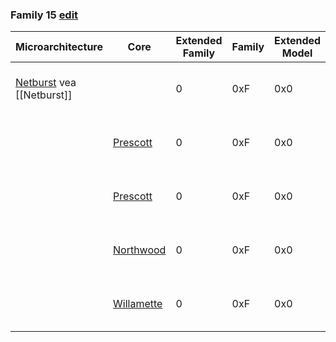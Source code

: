### Family 15 [edit](https://en.wikichip.org/w/index.php?title=intel/cpuid&action=edit&section=2 "Edit section: Family 15")

| Microarchitecture                                                                                                               | Core                                                                                                                                                | Extended Family | Family | Extended Model | Model |                                                                                                                                                  |
| ------------------------------------------------------------------------------------------------------------------------------- | --------------------------------------------------------------------------------------------------------------------------------------------------- | --------------- | ------ | -------------- | ----- | ------------------------------------------------------------------------------------------------------------------------------------------------ |
| [Netburst](https://en.wikichip.org/wiki/intel/microarchitectures/netburst "intel/microarchitectures/netburst") vea [[Netburst]] |                                                                                                                                                     | 0               | 0xF    | 0x0            | 0x6   | [Family 15 Model 6](https://en.wikichip.org/w/index.php?title=Family_15_Model_6&action=edit&redlink=1 "Family 15 Model 6 (page does not exist)") |
|                                                                                                                                 | [Prescott](https://en.wikichip.org/w/index.php?title=intel/cores/prescott&action=edit&redlink=1 "intel/cores/prescott (page does not exist)")       | 0               | 0xF    | 0x0            | 0x4   | [Family 15 Model 4](https://en.wikichip.org/w/index.php?title=Family_15_Model_4&action=edit&redlink=1 "Family 15 Model 4 (page does not exist)") |
|                                                                                                                                 | [Prescott](https://en.wikichip.org/w/index.php?title=intel/cores/prescott&action=edit&redlink=1 "intel/cores/prescott (page does not exist)")       | 0               | 0xF    | 0x0            | 0x3   | [Family 15 Model 3](https://en.wikichip.org/w/index.php?title=Family_15_Model_3&action=edit&redlink=1 "Family 15 Model 3 (page does not exist)") |
|                                                                                                                                 | [Northwood](https://en.wikichip.org/w/index.php?title=intel/cores/northwood&action=edit&redlink=1 "intel/cores/northwood (page does not exist)")    | 0               | 0xF    | 0x0            | 0x2   | [Family 15 Model 2](https://en.wikichip.org/w/index.php?title=Family_15_Model_2&action=edit&redlink=1 "Family 15 Model 2 (page does not exist)") |
|                                                                                                                                 | [Willamette](https://en.wikichip.org/w/index.php?title=intel/cores/willamette&action=edit&redlink=1 "intel/cores/willamette (page does not exist)") | 0               | 0xF    | 0x0            | 0x1   | [Family 15 Model 1](https://en.wikichip.org/w/index.php?title=Family_15_Model_1&action=edit&redlink=1 "Family 15 Model 1 (page does not exist)") |
